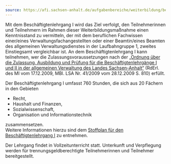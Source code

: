 ```yaml
---
source: https://afi.sachsen-anhalt.de/aufgabenbereiche/weiterbildung/beschaeftigtenlehrgang-i
---
```


Mit dem Beschäftigtenlehrgang I wird das Ziel verfolgt, den Teilnehmerinnen und Teilnehmern im Rahmen dieser Weiterbildungsmaßnahme einen Kenntnisstand zu vermitteln, der mit dem beruflichen Fachwissen einer/eines Verwaltungsfachangestellten oder einer Beamtin/eines Beamten des allgemeinen Verwaltungsdienstes in der Laufbahngruppe 1, zweites Einstiegsamt vergleichbar ist. An dem Beschäftigtenlehrgang I kann teilnehmen, wer die Zulassungsvoraussetzungen nach der [„Ordnung über die Zulassung, Ausbildung und Prüfung für die Beschäftigtenlehrgänge I und II in der allgemeinen Verwaltung des Landes Sachsen-Anhalt“](http://www.landesrecht.sachsen-anhalt.de/jportal/?quelle=jlink&query=VVST-203400-MI-20091217-SF&psml=bssahprod.psml&max=true "Öffnet einen externen Link in einem neuen Fenster") (RdErl. des MI vom 17.12.2009, MBl. LSA Nr. 41/2009 vom 28.12.2009 S. 810) erfüllt.

Der Beschäftigtenlehrgang I umfasst 760 Stunden, die sich aus 20 Fächern in den Gebieten

-   Recht,
-   Haushalt und Finanzen,
-   Sozialwissenschaft,
-   Organisation und Informationstechnik

zusammensetzen.  
Weitere Informationen hierzu sind dem [Stoffplan für den Beschäftigtenlehrgang I](http://www.landesrecht.sachsen-anhalt.de/jportal/?quelle=jlink&docid=VVST-VVST000003994&psml=bssahprod.psml&max=true "Öffnet einen externen Link in einem neuen Fenster") zu entnehmen.

Der Lehrgang findet in Vollzeitunterricht statt. Unterkunft und Verpflegung werden für trennungsgeldberechtigte Teilnehmerinnen und Teilnehmer bereitgestellt.